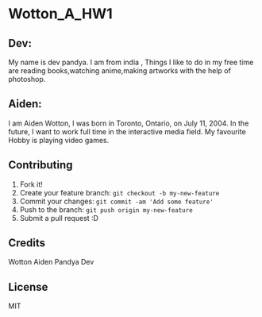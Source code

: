 # Wotton_A_HW1


## Dev:
My name is dev pandya. I am from india , Things I like to do in
my free time are reading books,watching anime,making artworks with 
the help of photoshop.

## Aiden: 
I am Aiden Wotton, I was born in Toronto, Ontario, on July 11, 2004. In the future, I want to work full time in the interactive media field. My favourite Hobby is playing video games.

## Contributing
1. Fork it!
2. Create your feature branch: `git checkout -b my-new-feature`
3. Commit your changes: `git commit -am 'Add some feature'`
4. Push to the branch: `git push origin my-new-feature`
5. Submit a pull request :D

## Credits
Wotton Aiden
Pandya Dev


## License
MIT
